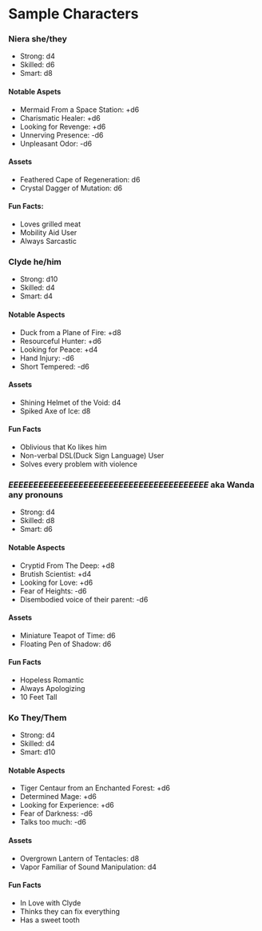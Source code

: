 # Sample Characters

### Niera she/they

- Strong: d4
- Skilled: d6
- Smart: d8

#### Notable Aspets
- Mermaid From a Space Station: +d6
- Charismatic Healer: +d6
- Looking for Revenge: +d6
- Unnerving Presence: -d6
- Unpleasant Odor: -d6

#### Assets
- Feathered Cape of Regeneration: d6
- Crystal Dagger of Mutation: d6

#### Fun Facts:
- Loves grilled meat
- Mobility Aid User
- Always Sarcastic

### Clyde he/him

- Strong: d10
- Skilled: d4
- Smart: d4

#### Notable Aspects
- Duck from a Plane of Fire: +d8
- Resourceful Hunter: +d6
- Looking for Peace: +d4
- Hand Injury: -d6
- Short Tempered: -d6

#### Assets
- Shining Helmet of the Void: d4
- Spiked Axe of Ice: d8

#### Fun Facts
- Oblivious that Ko likes him
- Non-verbal DSL(Duck Sign Language) User
- Solves every problem with violence

### *EEEEEEEEEEEEEEEEEEEEEEEEEEEEEEEEEEEEEEEE* aka Wanda any pronouns

- Strong: d4
- Skilled: d8
- Smart: d6

#### Notable Aspects

- Cryptid From The Deep: +d8
- Brutish Scientist: +d4
- Looking for Love: +d6
- Fear of Heights: -d6
- Disembodied voice of their parent: -d6

#### Assets
- Miniature Teapot of Time: d6
- Floating Pen of Shadow: d6

#### Fun Facts
- Hopeless Romantic
- Always Apologizing
- 10 Feet Tall

### Ko They/Them

- Strong: d4
- Skilled: d4
- Smart: d10

#### Notable Aspects
- Tiger Centaur from an Enchanted Forest: +d6
- Determined Mage: +d6
- Looking for Experience: +d6
- Fear of Darkness: -d6
- Talks too much: -d6

#### Assets
- Overgrown Lantern of Tentacles: d8
- Vapor Familiar of Sound Manipulation: d4

#### Fun Facts
- In Love with Clyde
- Thinks they can fix everything
- Has a sweet tooth